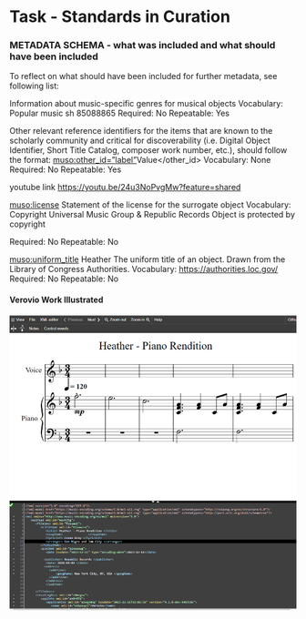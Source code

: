 # Task - Standards in Curation
### METADATA SCHEMA - what was included and what should have been included 
To reflect on what should have been included for further metadata, see following list: 

Information about music-specific genres for musical objects
Vocabulary: Popular music sh 85088865 
Required: No
Repeatable: Yes

Other relevant reference identifiers for the items that are known to the scholarly community 
and critical for discoverability (i.e. Digital Object Identifier, Short Title Catalog, composer work number, etc.), 
should follow the format: <muso:other_id=”label”>Value</other_id>
Vocabulary: None
Required: No
Repeatable: Yes

youtube link https://youtu.be/24u3NoPvgMw?feature=shared

<muso:license>
Statement of the license for the surrogate object
Vocabulary:
Copyright Universal Music Group & Republic Records	Object is protected by copyright

Required: No
Repeatable: No

<muso:uniform_title> Heather
The uniform title of an object. Drawn from the Library of Congress Authorities.
Vocabulary: https://authorities.loc.gov/
Required: No
Repeatable: No
       
#### Verovio Work Illustrated
![Alt Text](IMAGES/thumbnail_image.png) 


